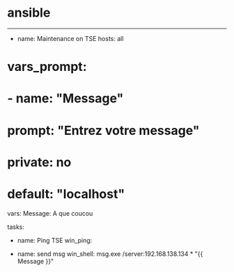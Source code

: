 # ansible
---
- name: Maintenance on TSE
  hosts: all

#  vars_prompt:
#    - name: "Message"
#      prompt: "Entrez votre message"
#      private: no
#      default: "localhost"

  vars:
      Message: A que coucou

  tasks:
  - name: Ping TSE
    win_ping: 

  - name: send msg
    win_shell: msg.exe /server:192.168.138.134 * "{{ Message }}"

